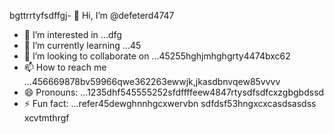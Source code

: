 bgttrrtyfsdffgj- 👋 Hi, I’m @defeterd4747
- 👀 I’m interested in ...dfg
- 🌱 I’m currently learning ...45
- 💞️ I’m looking to collaborate on ...45255hghjmhghgrty4474bxc62
- 📫 How to reach me ...456669878bv59966qwe362263ewwjk,jkasdbnvqew85vvvv
- 😄 Pronouns: ...1235dhf545555252sfdffffeew4847rtysdfsdfcxzgbgbdssd
- ⚡ Fun fact: ...refer45dewghnnhgcxwervbn
sdfdsf53hngxcxcasdsasdss
xcvtmthrgf
<!---ddd15345dsf
defeterd/defeterd is a ✨ special ✨ repository because its `README.md` (this file) juyappears on your GitHub profile.366bgfjmyjxcvxcv
You can click the Preview link to take a look at your changes.58
--->
